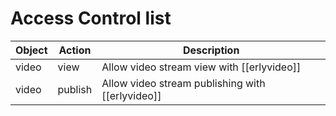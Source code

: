 # Access Control list


<table>
  <thead>
    <tr>
      <th>Object</th>
      <th>Action</th>
      <th>Description</th>
    </tr>
  </thead>
    <tr>
        <td>video</td>
        <td>view</td>
        <td>Allow video stream view with [[erlyvideo]]</td>
    </tr>
    <tr>
        <td>video</td>
        <td>publish</td>
       <td>Allow video stream publishing with [[erlyvideo]]</td>
    </tr>
</table>

